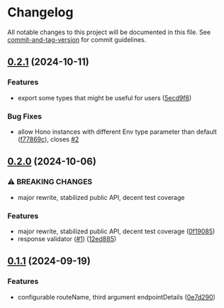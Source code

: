# Changelog

All notable changes to this project will be documented in this file. See [commit-and-tag-version](https://github.com/absolute-version/commit-and-tag-version) for commit guidelines.

## [0.2.1](https://github.com/paolostyle/hono-zod-openapi/compare/v0.2.0...v0.2.1) (2024-10-11)


### Features

* export some types that might be useful for users ([5ecd9f8](https://github.com/paolostyle/hono-zod-openapi/commit/5ecd9f81293d99199c39afcc830740ba905a6e45))


### Bug Fixes

* allow Hono instances with different Env type parameter than default ([f77869c](https://github.com/paolostyle/hono-zod-openapi/commit/f77869c4553c8cf64ec81cbea9744d924cd7d435)), closes [#2](https://github.com/paolostyle/hono-zod-openapi/issues/2)

## [0.2.0](https://github.com/paolostyle/hono-zod-openapi/compare/v0.1.1...v0.2.0) (2024-10-06)


### ⚠ BREAKING CHANGES

* major rewrite, stabilized public API, decent test coverage

### Features

* major rewrite, stabilized public API, decent test coverage ([0f19085](https://github.com/paolostyle/hono-zod-openapi/commit/0f190855e2ca46777939b94681fdf91c4f7ff477))
* response validator ([#1](https://github.com/paolostyle/hono-zod-openapi/issues/1)) ([12ed885](https://github.com/paolostyle/hono-zod-openapi/commit/12ed8854f7b351434dc7412e967f6f0632d9fbe1))

## [0.1.1](https://github.com/paolostyle/hono-zod-openapi/compare/0e7d2905992ed0df2e5ed39e6b231750b9f46c0d...v0.1.1) (2024-09-19)


### Features

* configurable routeName, third argument endpointDetails ([0e7d290](https://github.com/paolostyle/hono-zod-openapi/commit/0e7d2905992ed0df2e5ed39e6b231750b9f46c0d))
